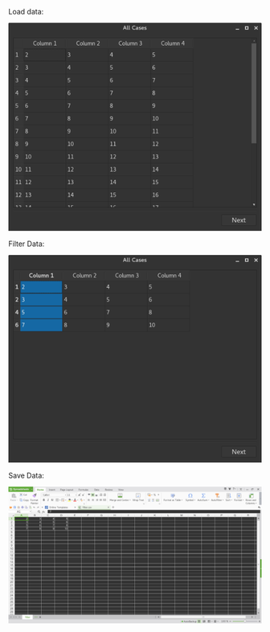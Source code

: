 Load data:

![](images/Screenshot1.png) 

Filter Data:

![](images/Screenshot2.png) 

Save Data:

![](images/Screenshot3.png) 
